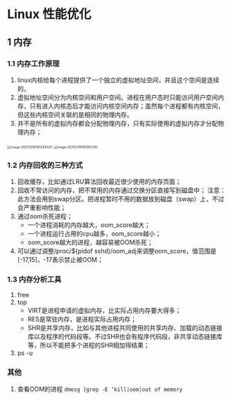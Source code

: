 # Linux 性能优化

## 1 内存

### 1.1 内存工作原理

1. linux内核给每个进程提供了一个独立的虚拟地址空间，并且这个空间是连续的。
2. 虚拟地址空间分为内核空间和用户空间。进程在用户态时只能访问用户空间内存，只有进入内核态后才能访问内核空间内存；虽然每个进程都有内核空间，但这些内核空间关联的是相同的物理内存。
3. 并不是所有的虚拟内存都会分配物理内存，只有实际使用的虚拟内存才分配物理内存；

 <img src="https://cdn.jsdelivr.net/gh/snailshadow/notes/img/20210316155255.png" alt="image-20210316155254320" style="zoom:52%;" />

 <img src="https://cdn.jsdelivr.net/gh/snailshadow/notes/img/20210316160051.png" alt="image-20210316160050393" style="zoom:50%;" />

### 1.2 内存回收的三种方式

1. 回收缓存，比如通过LRU算法回收最近很少使用的内存页面；
2. 回收不常访问的内存，把不常用的内存通过交换分区直接写到磁盘中；
   注意：此方法会用到swap分区。把进程暂时不用的数据放到磁盘（swap）上，不过会严重影响性能；
3. 通过oom杀死进程；
   - 一个进程消耗的内存越大，oom_score越大；
   - 一个进程运行占用的cpu越多，oom_score越小；
   - oom_score越大的进程，越容易被OOM杀死；
4. 可以通过调整/proc/${pidof sshd)/oom_adj来调整oom_score，值范围是[-17,15]，-17表示禁止被OOM；

### 1.3 内存分析工具

1. free
2. top
   - VIRT是进程申请的虚拟内存，比实际占用内存要大得多；
   - RES是常驻内存，是进程实际占用内存；
   - SHR是共享内存，比如与其他进程共同使用的共享内存、加载的动态链接库以及程序的代码段等。不过SHR也会有程序代码段，非共享动态链接库等，所以不能把多个进程的SHR相加得结果；
3. ps -u

### 其他

1. 查看OOM的进程 `dmesg |grep -E ‘kill|oom|out of memory`

